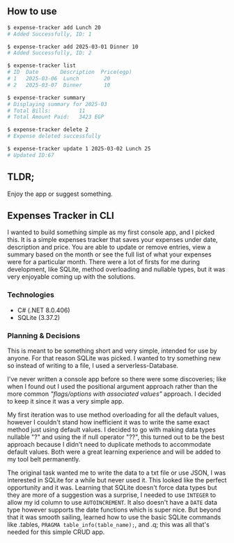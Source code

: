 ## How to use
```Bash
$ expense-tracker add Lunch 20
# Added Successfully, ID: 1

$ expense-tracker add 2025-03-01 Dinner 10
# Added Successfully, ID: 2

$ expense-tracker list
# ID  Date       Description  Price(egp)
# 1   2025-03-06  Lunch        20 
# 2   2025-03-07  Dinner       10

$ expense-tracker summary
# Displaying summary for 2025-03
# Total Bills:         11
# Total Amount Paid:   3423 EGP

$ expense-tracker delete 2
# Expense deleted successfully

$ expense-tracker update 1 2025-03-02 Lunch 25
# Updated ID:67
```

## TLDR;
Enjoy the app or suggest something.

## Expenses Tracker in CLI
I wanted to build something simple as my first console app, and I picked this. It is a simple expenses tracker that saves your expenses under date, description and price. You are able to update or remove entries, view a summary based on the month or see the full list of what your expenses were for a particular month. There were a lot of firsts for me during development, like SQLite, method overloading and nullable types, but it was very enjoyable coming up with the solutions.

### Technologies
- C# (.NET 8.0.406)
- SQLite (3.37.2)

### Planning & Decisions
This is meant to be something short and very simple, intended for use by anyone. For that reason SQLite was picked. I wanted to try something new so instead of writing to a file, I used a serverless-Database. 

I've never written a console app before so there were some discoveries; like when I found out I used the positional argument approach rather than the more common *"flags/options with associated values"* approach. I decided to keep it since it was a very simple app.

My first iteration was to use method overloading for all the default values, however I couldn't stand how inefficient it was to write the same exact method just using default values. I decided to go with making data types nullable "?" and using the if null operator "??", this turned out to be the best approach because I didn't need to duplicate methods to accommodate default values. Both were a great learning experience and will be added to my tool belt permanently. 

The original task wanted me to write the data to a txt file or use JSON, I was interested in SQLite for a while but never used it. This looked like the perfect opportunity and it was. Learning that SQLite doesn't force data types but they are more of a suggestion was a surprise, I needed to use `INTEGER` to allow my id column to use `AUTOINCREMENT`. It also doesn't have a `DATE` data type however supports the date functions which is super nice. But beyond that it was smooth sailing, learned how to use the basic SQLite commands like .tables, `PRAGMA table_info(table_name);`, and .q; this was all that's needed for this simple CRUD app.